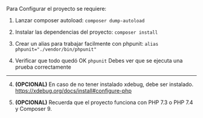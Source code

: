 Para Configurar el proyecto se requiere:

1. Lanzar composer autoload:
```composer dump-autoload```

2. Instalar las dependencias del proyecto:
```composer install```

3. Crear un alias para trabajar facilmente con phpunit:
```alias phpunit="./vendor/bin/phpunit"```

4. Verificar que todo quedó OK
```phpunit```
Debes ver que se ejecuta una prueba correctamente
----------

4. **(OPCIONAL)** En caso de no tener instalado xdebug, debe ser instalado.
https://xdebug.org/docs/install#configure-php

5. **(OPCIONAL)** Recuerda que el proyecto funciona con PHP 7.3 o PHP 7.4 y Composer 9.